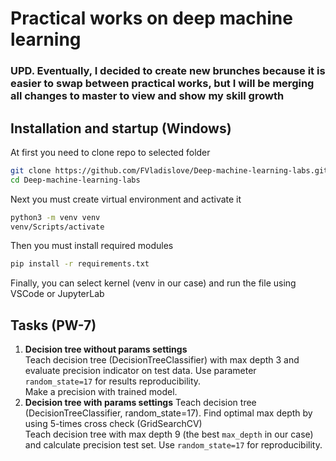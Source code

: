 # Practical works on deep machine learning
### UPD. Eventually, I decided to create new brunches because it is easier to swap between practical works, but I will be merging all changes to **master** to view and show my skill growth

## Installation and startup (Windows)
At first you need to clone repo to selected folder
```bash
git clone https://github.com/FVladislove/Deep-machine-learning-labs.git
cd Deep-machine-learning-labs
```
Next you must create virtual environment and activate it
```bash
python3 -m venv venv
venv/Scripts/activate
```
Then you must install required modules
```bash
pip install -r requirements.txt
```
Finally, you can select kernel (venv in our case) and run the file using VSCode or JupyterLab
## Tasks (PW-7)
1. **Decision tree without params settings** <br/>
   Teach decision tree (DecisionTreeClassifier) with max depth 3 and evaluate precision indicator on test data. Use parameter `random_state=17` for results reproducibility. <br/>
   Make a precision with trained model.
2. **Decision tree with params settings**
   Teach decision tree (DecisionTreeClassifier, random_state=17). Find optimal max depth by using 5-times cross check (GridSearchCV) <br/>
   Teach decision tree with max depth 9 (the best `max_depth` in our case) and calculate precision test set. Use `random_state=17` for reproducibility.